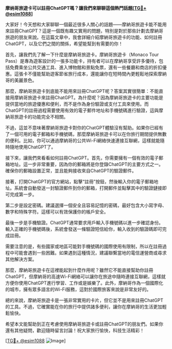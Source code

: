 **摩纳哥旅遊卡可以註冊ChatGPT嗎？讓我們來聊聊這個熱門話題[[TG💪+ @esim1088](https://t.me/s/esim1088)]**

大家好！今天想和大家聊聊一個最近很多人關心的話題——摩納哥旅遊卡能不能用來註冊ChatGPT？這是一個既有趣又實用的問題，特別是對於那些計劃去摩納哥旅遊的朋友來說。在這篇文章中，我會詳細介紹摩納哥旅遊卡的功能、如何註冊ChatGPT，以及它們之間的關係，希望能幫到有需要的你！

首先，讓我們先了解一下什麼是摩納哥旅遊卡。摩納哥旅遊卡（Monaco Tour Pass）是專為遊客設計的一張多功能卡，持有者可以在摩納哥享受許多優待，包括免費乘坐公共交通工具、進入博物館和景點免票，還有一些餐廳和商店的折扣優惠。這張卡不僅能幫助遊客節省旅行成本，還能讓你在短時間內更輕鬆地探索摩納哥的美麗景色。

那麼，摩納哥旅遊卡到底能不能用來註冊ChatGPT呢？答案其實很簡單：不能直接用摩納哥旅遊卡來註冊ChatGPT。為什麼呢？因為摩納哥旅遊卡的主要功能是提供當地的旅遊優惠和便利，而不是作為身份驗證或支付工具來使用。而ChatGPT的註冊過程需要使用有效的電子郵件地址和手機號碼進行驗證，這與摩納哥旅遊卡的功能完全不相關。

不過，這並不意味著摩納哥旅遊卡對你的ChatGPT體驗沒有幫助。如果你已經有了一個可用的電子郵箱和手機號碼，那麼摩納哥旅遊卡可以在你旅行期間提供無數的便利。比如，你可以通過摩納哥的公共Wi-Fi網絡快速連接互聯網，這樣就能隨時隨地使用ChatGPT了。

接下來，讓我們來看看如何註冊ChatGPT。首先，你需要擁有一個有效的電子郵箱地址。這一步非常重要，因為你的郵箱將是你登錄ChatGPT的主要方式之一。確保你的郵箱設置正常，並且能夠接收來自ChatGPT的驗證郵件。

接著，打開ChatGPT的官方網站，點擊“註冊”按鈕，然後輸入你的電子郵箱地址。系統會自動發送一封驗證郵件到你的郵箱，打開郵件並點擊其中的驗證鏈接即可完成第一步。

第二步是設定密碼。建議選擇一個安全且容易記憶的密碼，最好包含大小寫字母、數字和特殊字符。這樣可以有效保護你的帳戶安全。

最後一步是手機驗證。ChatGPT通常要求用戶輸入手機號碼以進一步確認身份。輸入正確的手機號碼後，系統會發送一條驗證短信給你，輸入收到的驗證碼即可完成註冊。

需要注意的是，有些國家或地區可能對手機號碼的國際使用有限制，所以在註冊過程中可能會遇到一些困難。如果遇到這種情況，建議聯繫當地的電信運營商或尋求其他解決方案。

那麼，摩納哥旅遊卡在這裡能起到什麼作用呢？雖然它不能直接幫助你註冊ChatGPT，但摩納哥的高速Wi-Fi網絡可以讓你在旅途中隨時連接互聯網，這樣就方便你使用ChatGPT進行學習、工作或是娛樂了。此外，摩納哥作為一個國際化的城市，擁有眾多語言的Wi-Fi服務，這對於國際旅客來說是非常友好的。

總的來說，摩納哥旅遊卡是一張非常實用的卡片，但它並不是用來註冊ChatGPT的工具。不過，它確實能在你的旅行中提供諸多便利，讓你在摩納哥的生活更加輕鬆愉快。

希望本文能幫助到正在考慮使用摩納哥旅遊卡或註冊ChatGPT的朋友們。如果你還有其他疑問，歡迎隨時留言討論！祝大家旅行愉快，科技生活精彩！

[[TG💪+ @esim1088](https://t.me/s/esim1088) ![Image](https://i.postimg.cc/4NQfJmqS/Snipaste-2025-05-13-00-14-12.png)]